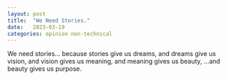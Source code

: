 ```yaml
---
layout: post
title:  "We Need Stories."
date:   2023-03-19
categories: opinion non-technical
---
```


We need stories...
because stories give us dreams,
and dreams give us vision,
and vision gives us meaning,
and meaning gives us beauty,
...and beauty gives us purpose. 